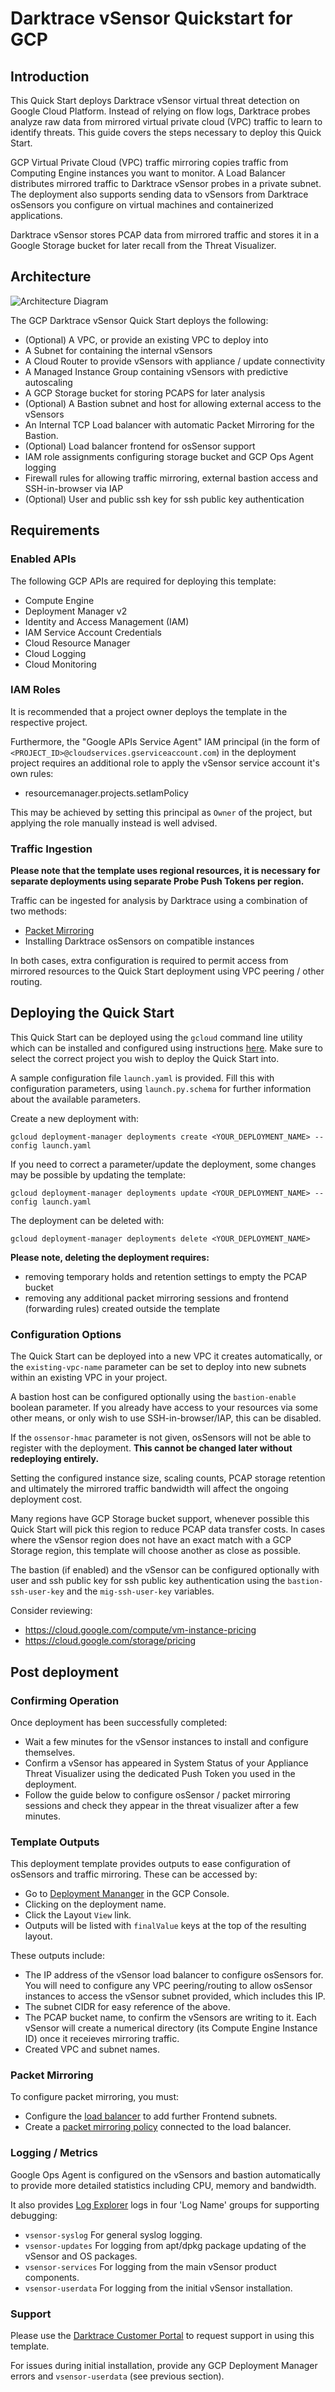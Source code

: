 # Darktrace vSensor Quickstart for GCP

## Introduction

This Quick Start deploys Darktrace vSensor virtual threat detection on Google Cloud Platform. Instead of relying on flow logs, Darktrace probes analyze raw data from mirrored virtual private cloud (VPC) traffic to learn to identify threats. This guide covers the steps necessary to deploy this Quick Start.

GCP Virtual Private Cloud (VPC) traffic mirroring copies traffic from Computing Engine instances you want to monitor. A Load Balancer distributes mirrored traffic to Darktrace vSensor probes in a private subnet. The deployment also supports sending data to vSensors from Darktrace osSensors you configure on virtual machines and containerized applications.

Darktrace vSensor stores PCAP data from mirrored traffic and stores it in a Google Storage bucket for later recall from the Threat Visualizer.

## Architecture

![Architecture Diagram](architecture_diagram.png)

The GCP Darktrace vSensor Quick Start deploys the following:

- (Optional) A VPC, or provide an existing VPC to deploy into
- A Subnet for containing the internal vSensors
- A Cloud Router to provide vSensors with appliance / update connectivity
- A Managed Instance Group containing vSensors with predictive autoscaling
- A GCP Storage bucket for storing PCAPS for later analysis
- (Optional) A Bastion subnet and host for allowing external access to the vSensors
- An Internal TCP Load balancer with automatic Packet Mirroring for the Bastion.
- (Optional) Load balancer frontend for osSensor support
- IAM role assignments configuring storage bucket and GCP Ops Agent logging
- Firewall rules for allowing traffic mirroring, external bastion access and SSH-in-browser via IAP
- (Optional) User and public ssh key for ssh public key authentication

## Requirements

### Enabled APIs
The following GCP APIs are required for deploying this template:

- Compute Engine
- Deployment Manager v2
- Identity and Access Management (IAM)
- IAM Service Account Credentials
- Cloud Resource Manager
- Cloud Logging
- Cloud Monitoring

### IAM Roles
It is recommended that a project owner deploys the template in the respective project.

Furthermore, the "Google APIs Service Agent" IAM principal (in the form of `<PROJECT_ID>@cloudservices.gserviceaccount.com`) in the deployment project requires an additional role to apply the vSensor service account it's own rules:

- resourcemanager.projects.setIamPolicy

This may be achieved by setting this principal as `Owner` of the project, but applying the role manually instead is well advised.

### Traffic Ingestion

**Please note that the template uses regional resources, it is necessary for separate deployments using separate Probe Push Tokens per region.**

Traffic can be ingested for analysis by Darktrace using a combination of two methods:

- [Packet Mirroring](https://cloud.google.com/vpc/docs/packet-mirroring)
- Installing Darktrace osSensors on compatible instances

In both cases, extra configuration is required to permit access from mirrored resources to the Quick Start deployment using VPC peering / other routing.

## Deploying the Quick Start

This Quick Start can be deployed using the `gcloud` command line utility which can be installed and configured using instructions [here](https://cloud.google.com/sdk/docs/install-sdk). Make sure to select the correct project you wish to deploy the Quick Start into.

A sample configuration file `launch.yaml` is provided. Fill this with configuration parameters, using `launch.py.schema` for further information about the available parameters.

Create a new deployment with:

`gcloud deployment-manager deployments create <YOUR_DEPLOYMENT_NAME> --config launch.yaml`

If you need to correct a parameter/update the deployment, some changes may be possible by updating the template:

`gcloud deployment-manager deployments update <YOUR_DEPLOYMENT_NAME> --config launch.yaml`

The deployment can be deleted with:

`gcloud deployment-manager deployments delete <YOUR_DEPLOYMENT_NAME>`

**Please note, deleting the deployment requires:**
- removing temporary holds and retention settings to empty the PCAP bucket
- removing any additional packet mirroring sessions and frontend (forwarding rules) created outside the template

### Configuration Options

The Quick Start can be deployed into a new VPC it creates automatically, or the `existing-vpc-name` parameter can be set to deploy into new subnets within an existing VPC in your project. 

A bastion host can be configured optionally using the `bastion-enable` boolean parameter. If you already have access to your resources via some other means, or only wish to use SSH-in-browser/IAP, this can be disabled.

If the `ossensor-hmac` parameter is not given, osSensors will not be able to register with the deployment. **This cannot be changed later without redeploying entirely.**

Setting the configured instance size, scaling counts, PCAP storage retention and ultimately the mirrored traffic bandwidth will affect the ongoing deployment cost.

Many regions have GCP Storage bucket support, whenever possible this Quick Start will pick this region to reduce PCAP data transfer costs.
In cases where the vSensor region does not have an exact match with a GCP Storage region, this template will choose another as close as possible.

The bastion (if enabled) and the vSensor can be configured optionally with user and ssh public key for ssh public key authentication using the `bastion-ssh-user-key` and the `mig-ssh-user-key` variables.

Consider reviewing:
- https://cloud.google.com/compute/vm-instance-pricing
- https://cloud.google.com/storage/pricing

## Post deployment

### Confirming Operation

Once deployment has been successfully completed:

- Wait a few minutes for the vSensor instances to install and configure themselves.
- Confirm a vSensor has appeared in System Status of your Appliance Threat Visualizer using the dedicated Push Token you used in the deployment.
- Follow the guide below to configure osSensor / packet mirroring sessions and check they appear in the threat visualizer after a few minutes.

### Template Outputs

This deployment template provides outputs to ease configuration of osSensors and traffic mirroring. These can be accessed by:

- Go to [Deployment Mananger](https://console.cloud.google.com/dm/deployments/) in the GCP Console.
- Clicking on the deployment name.
- Click the Layout `View` link.
- Outputs will be listed with `finalValue` keys at the top of the resulting layout.


These outputs include:
- The IP address of the vSensor load balancer to configure osSensors for. You will need to configure any VPC peering/routing to allow osSensor instances to access the vSensor subnet provided, which includes this IP.
- The subnet CIDR for easy reference of the above.
- The PCAP bucket name, to confirm the vSensors are writing to it. Each vSensor will create a numerical directory (its Compute Engine Instance ID) once it receieves mirroring traffic.
- Created VPC and subnet names.

### Packet Mirroring

To configure packet mirroring, you must:
- Configure the [load balancer](https://console.cloud.google.com/net-services/loadbalancing/list/loadBalancers) to add further Frontend subnets.
- Create a [packet mirroring policy](https://console.cloud.google.com/networking/packetmirroring) connected to the load balancer.

### Logging / Metrics

Google Ops Agent is configured on the vSensors and bastion automatically to provide more detailed statistics including CPU, memory and bandwidth.

It also provides [Log Explorer](https://console.cloud.google.com/logs/) logs in four 'Log Name' groups for supporting debugging:
- `vsensor-syslog` For general syslog logging.
- `vsensor-updates` For logging from apt/dpkg package updating of the vSensor and OS packages.
- `vsensor-services` For logging from the main vSensor product components.
- `vsensor-userdata` For logging from the initial vSensor installation.

### Support

Please use the [Darktrace Customer Portal](https://customerportal.darktrace.com) to request support in using this template.

For issues during initial installation, provide any GCP Deployment Manager errors and `vsensor-userdata` (see previous section). 
